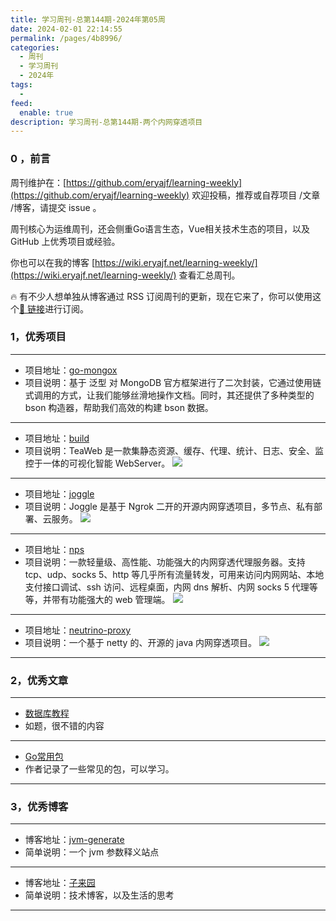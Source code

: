 ```yaml
---
title: 学习周刊-总第144期-2024年第05周
date: 2024-02-01 22:14:55
permalink: /pages/4b8996/
categories:
  - 周刊
  - 学习周刊
  - 2024年
tags:
  -
feed:
  enable: true
description: 学习周刊-总第144期-两个内网穿透项目
---
```


### 0 ，前言

周刊维护在：[https://github.com/eryajf/learning-weekly](https://github.com/eryajf/learning-weekly)  欢迎投稿，推荐或自荐项目 /文章 /博客，请提交 issue 。

周刊核心为运维周刊，还会侧重Go语言生态，Vue相关技术生态的项目，以及 GitHub 上优秀项目或经验。

你也可以在我的博客 [https://wiki.eryajf.net/learning-weekly/](https://wiki.eryajf.net/learning-weekly/) 查看汇总周刊。

🔥 有不少人想单独从博客通过 RSS 订阅周刊的更新，现在它来了，你可以使用这个[🔗 链接](https://wiki.eryajf.net/learning-weekly.xml)进行订阅。

### 1，优秀项目

---
- 项目地址：[go-mongox](https://github.com/chenmingyong0423/go-mongox)
- 项目说明：基于 泛型 对 MongoDB 官方框架进行了二次封装，它通过使用链式调用的方式，让我们能够丝滑地操作文档。同时，其还提供了多种类型的 bson 构造器，帮助我们高效的构建 bson 数据。
---
- 项目地址：[build](https://github.com/TeaWeb/build)
- 项目说明：TeaWeb 是一款集静态资源、缓存、代理、统计、日志、安全、监控于一体的可视化智能 WebServer。
  ![](https://t.eryajf.net/imgs/2024/01/1705536976507.png)
---
- 项目地址：[joggle](https://github.com/joggle-cn/joggle)
- 项目说明：Joggle 是基于 Ngrok 二开的开源内网穿透项目，多节点、私有部署、云服务。
  ![](https://t.eryajf.net/imgs/2024/01/1705537531750.png)
---
- 项目地址：[nps](https://github.com/ehang-io/nps/)
- 项目说明：一款轻量级、高性能、功能强大的内网穿透代理服务器。支持 tcp、udp、socks 5、http 等几乎所有流量转发，可用来访问内网网站、本地支付接口调试、ssh 访问、远程桌面，内网 dns 解析、内网 socks 5 代理等等，并带有功能强大的 web 管理端。
  ![](https://t.eryajf.net/imgs/2024/01/1705537670720.png)
---
- 项目地址：[neutrino-proxy](https://github.com/dromara/neutrino-proxy)
- 项目说明：一个基于 netty 的、开源的 java 内网穿透项目。
  ![](https://t.eryajf.net/imgs/2024/01/1705537873317.png)
---
### 2，优秀文章

---
- [数据库教程](https://www.sjkjc.com/mysql/what-is-mysql/)
- 如题，很不错的内容
---
- [Go常用包](https://www.lynote.top/2022/10/24/golang/go_%E5%B8%B8%E7%94%A8%E5%8C%85/go_%E5%B8%B8%E7%94%A8%E5%8C%85/)
- 作者记录了一些常见的包，可以学习。
---
### 3，优秀博客

---
- 博客地址：[jvm-generate](https://render.alipay.com/p/s/jvm-generate/)
- 简单说明：一个 jvm 参数释义站点
---
- 博客地址：[子来园](https://simplecoding.fun/)
- 简单说明：技术博客，以及生活的思考
---
